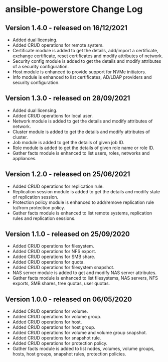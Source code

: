 # ansible-powerstore Change Log
## Version 1.4.0 - released on 16/12/2021
- Added dual licensing.
- Added CRUD operations for remote system.
- Certificate module is added to get the details, add/import a certificate, exchange certificate, reset certificates and modify attributes of network.
- Security config module is added to get the details and modify attributes of a security configuration.
- Host module is enhanced to provide support for NVMe initiators.
- Info module is enhanced to list certificates, AD/LDAP providers and security configuration.

## Version 1.3.0 - released on 28/09/2021
- Added dual licensing.
- Added CRUD operations for local user.
- Network module is added to get the details and modify attributes of network.
- Cluster module is added to get the details and modify attributes of cluster.
- Job module is added to get the details of given job ID.
- Role module is added to get the details of given role name or role ID.
- Gather facts module is enhanced to list users, roles, networks and appliances.

## Version 1.2.0 - released on 25/06/2021
- Added CRUD operations for replication rule.
- Replication session module is added to get the details and modify state of replication session.
- Protection policy module is enhanced to add/remove replication rule to/from protection policy.
- Gather facts module is enhanced to list remote systems, replication rules and replication sessions.

## Version 1.1.0 - released on 25/09/2020
- Added CRUD operations for filesystem.
- Added CRUD operations for NFS export.
- Added CRUD operations for SMB share.
- Added CRUD operations for quota.
- Added CRUD operations for filesystem snapshot.
- NAS server module is added to get and modify NAS server attributes.
- Gather facts module is enhanced to list filesystems, NAS servers, NFS exports, SMB shares, tree quotas, user quotas.

## Version 1.0.0 - released on 06/05/2020
- Added CRUD operations for volume.
- Added CRUD operations for volume group.
- Added CRUD operations for host.
- Added CRUD operations for host group.
- Added CRUD operations for volume and volume group snapshot.
- Added CRUD operations for snapshot rule.
- Added CRUD operations for protection policy.
- Gather facts module is added to list nodes, volumes, volume groups, hosts, host groups, snapshot rules, protection policies.
